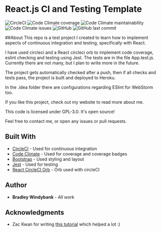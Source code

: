 # React.js CI and Testing Template
![CircleCI](https://img.shields.io/circleci/build/github/bradwindy/ci-test/master.svg?token=07ace020ab2b0a66ff1bc2e44d2c1d057feaec4a)
![Code Climate coverage](https://img.shields.io/codeclimate/coverage/bradwindy/ci-test.svg)
![Code Climate maintainability](https://img.shields.io/codeclimate/maintainability-percentage/bradwindy/ci-test.svg)
![Code Climate issues](https://img.shields.io/codeclimate/issues/bradwindy/ci-test.svg)
![GitHub](https://img.shields.io/github/license/bradwindy/ci-test.svg?color=blue)
![GitHub last commit](https://img.shields.io/github/last-commit/bradwindy/ci-test.svg)

##About
This repo is a test project I created to learn how to implement aspects of continuous integration and testing, 
specifically with React. 

I have used circleci and a React circleci orb to implement code coverage, eslint checking and testing using Jest. 
The tests are in the file App.test.js. Currently there are not many, but I plan to write more in the future.

The project gets automatically checked after a push, then if all checks and tests pass, the project is built and 
deployed to Heroku. 

In the .idea folder there are configurations regarding ESlint for WebStorm too.

If you like this project, check out my website to read more about me.

This code is licensed under GPL-3.0. It's open source!

Feel free to contact me, or open any issues or pull requests.

## Built With

* [CircleCI](https://circleci.com/) - Used for continuous integration
* [Code Climate](https://codeclimate.com) - Used for coverage and coverage badges
* [Bootstrap](https://getbootstrap.com/) - Used styling and layout
* [Jest](https://jestjs.io/) - Used for testing
* [React CircleCI Orb](https://circleci.com/orbs/registry/orb/thefrontside/react) - Orb used with circleCI

## Author

* **Bradley Windybank** - *All work* 

## Acknowledgments

* Zac Kwan for writing [this tutorial](https://zaccc123.github.io/blog/2018/how-to-set-up-ci-cd-react/) which helped a lot :)
